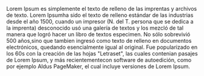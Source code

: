 Lorem Ipsum es simplemente el texto de relleno de las imprentas y archivos de texto.
Lorem Ipsumha sido el texto de relleno estándar de las industrias desde el año 1500,
cuando un impresor (N. del T. persona que se dedica a la imprenta) desconocido usó una
galería de textos y los mezcló de tal manera que logró hacer un libro de textos especimen.
No sólo sobrevivió 500 años,sino que tambien ingresó como texto de relleno en documentos
electrónicos, quedando esencialmente igual al original. Fue popularizado en los 60s con
la creación de las hojas "Letraset", las cuales contenian pasajes de Lorem Ipsum, y más
recientementecon software de autoedición, como por ejemplo Aldus PageMaker, el cual
incluye versiones de Lorem Ipsum.